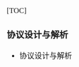 <span  style="font-family: Simsun,serif; font-size: 17px; ">

[TOC]

### 协议设计与解析

- 协议设计与解析

</span>
